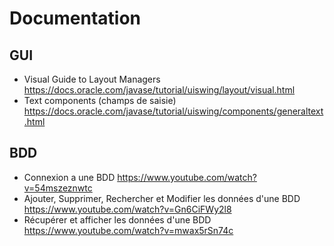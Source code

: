 # Documentation

## GUI

* Visual Guide to Layout Managers https://docs.oracle.com/javase/tutorial/uiswing/layout/visual.html
* Text components (champs de saisie) https://docs.oracle.com/javase/tutorial/uiswing/components/generaltext.html

## BDD

* Connexion a une BDD https://www.youtube.com/watch?v=54mszeznwtc
* Ajouter, Supprimer, Rechercher et Modifier les données d'une BDD https://www.youtube.com/watch?v=Gn6CiFWy2l8
* Récupérer et afficher les données d'une BDD https://www.youtube.com/watch?v=mwax5rSn74c
